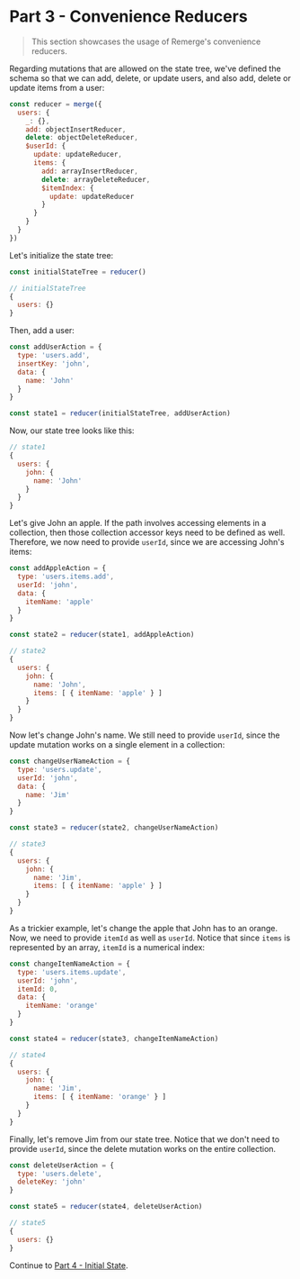 # Part 3 - Convenience Reducers

>This section showcases the usage of Remerge's convenience reducers.

Regarding mutations that are allowed on the state tree, we've defined the schema so that we can add, delete, or update users, and also add, delete or update items from a user:

```js
const reducer = merge({
  users: {
    _: {},
    add: objectInsertReducer,
    delete: objectDeleteReducer,
    $userId: {
      update: updateReducer,
      items: {
        add: arrayInsertReducer,
        delete: arrayDeleteReducer,
        $itemIndex: {
          update: updateReducer
        }
      }
    }
  }
})
```

Let's initialize the state tree:

```js
const initialStateTree = reducer()
```

```js
// initialStateTree
{
  users: {}
}
```

Then, add a user:

```js
const addUserAction = {
  type: 'users.add',
  insertKey: 'john',
  data: {
    name: 'John'
  }
}

const state1 = reducer(initialStateTree, addUserAction)
```

Now, our state tree looks like this:

```js
// state1
{
  users: {
    john: {
      name: 'John'
    }
  }
}
```

Let's give John an apple. If the path involves accessing elements in a collection, then those collection accessor keys need to be defined as well. Therefore, we now need to provide `userId`, since we are accessing John's items:

```js
const addAppleAction = {
  type: 'users.items.add',
  userId: 'john',
  data: {
    itemName: 'apple'
  }
}

const state2 = reducer(state1, addAppleAction)
```

```js
// state2
{
  users: {
    john: {
      name: 'John',
      items: [ { itemName: 'apple' } ]
    }
  }
}
```

Now let's change John's name. We still need to provide `userId`, since the update mutation works on a single element in a collection:

```js
const changeUserNameAction = {
  type: 'users.update',
  userId: 'john',
  data: {
    name: 'Jim'
  }
}

const state3 = reducer(state2, changeUserNameAction)
```

```js
// state3
{
  users: {
    john: {
      name: 'Jim',
      items: [ { itemName: 'apple' } ]
    }
  }
}
```

As a trickier example, let's change the apple that John has to an orange. Now, we need to provide `itemId` as well as `userId`. Notice that since `items` is represented by an array, `itemId` is a numerical index:

```js
const changeItemNameAction = {
  type: 'users.items.update',
  userId: 'john',
  itemId: 0,
  data: {
    itemName: 'orange'
  }
}

const state4 = reducer(state3, changeItemNameAction)
```

```js
// state4
{
  users: {
    john: {
      name: 'Jim',
      items: [ { itemName: 'orange' } ]
    }
  }
}
```

Finally, let's remove Jim from our state tree. Notice that we don't need to provide `userId`, since the delete mutation works on the entire collection.

```js
const deleteUserAction = {
  type: 'users.delete',
  deleteKey: 'john'
}

const state5 = reducer(state4, deleteUserAction)
```

```js
// state5
{
  users: {}
}
```

Continue to [Part 4 - Initial State](./4-initial-state.md).